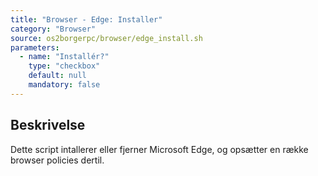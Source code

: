 ```yaml
---
title: "Browser - Edge: Installer"
category: "Browser"
source: os2borgerpc/browser/edge_install.sh
parameters:
  - name: "Installér?"
    type: "checkbox"
    default: null
    mandatory: false
---
```


## Beskrivelse
Dette script intallerer eller fjerner Microsoft Edge, og opsætter en række browser policies dertil.